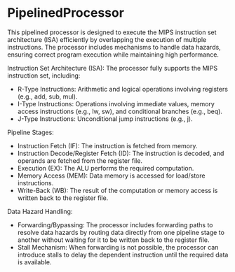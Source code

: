 # PipelinedProcessor
This pipelined processor is designed to execute the MIPS instruction set architecture (ISA) efficiently by overlapping the execution of multiple instructions. The processor includes mechanisms to handle data hazards, ensuring correct program execution while maintaining high performance.

Instruction Set Architecture (ISA): The processor fully supports the MIPS instruction set, including:
- R-Type Instructions: Arithmetic and logical operations involving registers (e.g., add, sub, mul).
- I-Type Instructions: Operations involving immediate values, memory access instructions (e.g., lw, sw), and conditional branches (e.g., beq).
- J-Type Instructions: Unconditional jump instructions (e.g., j).

Pipeline Stages:

- Instruction Fetch (IF): The instruction is fetched from memory.
- Instruction Decode/Register Fetch (ID): The instruction is decoded, and operands are fetched from the register file.
- Execution (EX): The ALU performs the required computation.
- Memory Access (MEM): Data memory is accessed for load/store instructions.
- Write-Back (WB): The result of the computation or memory access is written back to the register file.

Data Hazard Handling:

- Forwarding/Bypassing: The processor includes forwarding paths to resolve data hazards by routing data directly from one pipeline stage to another without waiting for it to be written back to the register file.
- Stall Mechanism: When forwarding is not possible, the processor can introduce stalls to delay the dependent instruction until the required data is available.
